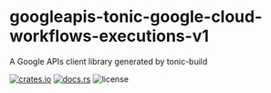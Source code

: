 # googleapis-tonic-google-cloud-workflows-executions-v1

A Google APIs client library generated by tonic-build

[![crates.io](https://img.shields.io/crates/v/googleapis-tonic-google-cloud-workflows-executions-v1)](https://crates.io/crates/googleapis-tonic-google-cloud-workflows-executions-v1)
[![docs.rs](https://img.shields.io/docsrs/googleapis-tonic-google-cloud-workflows-executions-v1)](https://docs.rs/googleapis-tonic-google-cloud-workflows-executions-v1)
![license](https://img.shields.io/crates/l/googleapis-tonic-google-cloud-workflows-executions-v1)
